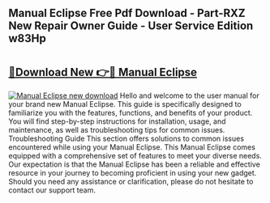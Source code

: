 ## Manual Eclipse Free Pdf Download - Part-RXZ New Repair Owner Guide - User Service Edition w83Hp

# <h2><a href="http://cf24631.oget.top/?id=Manual+Eclipse">🔗Download New 👉🔴 Manual Eclipse</a></h2>

[![Manual Eclipse new download](https://i.imgur.com/5g1atiW.png)](http://cf24631.oget.top/?id=Manual+Eclipse)
Hello and welcome to the user manual for your brand new Manual Eclipse. This guide is specifically designed to familiarize you with the features, functions, and benefits of your product. You will find step-by-step instructions for installation, usage, and maintenance, as well as troubleshooting tips for common issues. Troubleshooting Guide This section offers solutions to common issues encountered while using your Manual Eclipse. This Manual Eclipse comes equipped with a comprehensive set of features to meet your diverse needs. Our expectation is that the Manual Eclipse has been a reliable and effective resource in your journey to becoming proficient in using your new gadget. Should you need any assistance or clarification, please do not hesitate to contact our support team.
